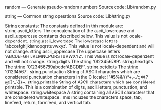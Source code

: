 random — Generate pseudo-random numbers
Source code: Lib/random.py




string — Common string operations
Source code: Lib/string.py

String constants:
The constants defined in this module are:
string.ascii_letters
The concatenation of the ascii_lowercase and ascii_uppercase constants described below. This value is not locale-dependent.
string.ascii_lowercase
The lowercase letters 'abcdefghijklmnopqrstuvwxyz'. This value is not locale-dependent and will not change.
string.ascii_uppercase
The uppercase letters 'ABCDEFGHIJKLMNOPQRSTUVWXYZ'. This value is not locale-dependent and will not change.
string.digits
The string '0123456789'.
string.hexdigits
The string '0123456789abcdefABCDEF'.
string.octdigits
The string '01234567'.
string.punctuation
String of ASCII characters which are considered punctuation characters in the C locale: !"#$%&'()*+,-./:;<=>?@[\]^_`{|}~.
string.printable
String of ASCII characters which are considered printable. This is a combination of digits, ascii_letters, punctuation, and whitespace.
string.whitespace
A string containing all ASCII characters that are considered whitespace. This includes the characters space, tab, linefeed, return, formfeed, and vertical tab.

